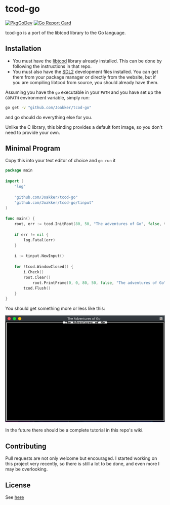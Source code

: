# tcod-go

[![PkgGoDev](https://pkg.go.dev/badge/github.com/Joakker/tcod-go)](https://pkg.go.dev/github.com/Joakker/tcod-go)
[![Go Report Card](https://goreportcard.com/badge/github.com/Joakker/tcod-go)](https://goreportcard.com/report/github.com/Joakker/tcod-go)

tcod-go is a port of the libtcod library to the Go language.

## Installation

* You must have the [libtcod](https://www.github.com/libtcod/libtcod) library already
installed. This can be done by following the instructions in that repo.
* You must also have the [SDL2](https://www.libsdl.org/download-2.0.php) development
files installed. You can get them from your package manager or directly from the
website, but if you are compiling libtcod from source, you should already have them.

Assuming you have the `go` executable in your `PATH` and you have
set up the `GOPATH` environment variable, simply run:

```sh
go get -v "github.com/Joakker/tcod-go"
```

and go should do everything else for you.

Unlike the C library, this binding provides a default font image, so you don't need
to provide your own.

## Minimal Program

Copy this into your text editor of choice and `go run` it

```go
package main

import (
    "log"

    "github.com/Joakker/tcod-go"
    "github.com/Joakker/tcod-go/tinput"
)

func main() {
    root, err := tcod.InitRoot(80, 50, "The adventures of Go", false, tcod.RenderSDL2)

    if err != nil {
        log.Fatal(err)
    }

    i := tinput.NewInput()

    for !tcod.WindowClosed() {
        i.Check()
        root.Clear()
            root.PrintFrame(0, 0, 80, 50, false, "The adventures of Go")
        tcod.Flush()
    }
}
```

You should get something more or less like this:

![example](images/example.png)

In the future there should be a complete tutorial in this repo's wiki.

## Contributing

Pull requests are not only welcome but encouraged. I started working on this
project very recently, so there is still a lot to be done, and even more I may
be overlooking.

## License

See [here](LICENSE)
